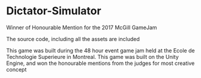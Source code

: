 # Dictator-Simulator
Winner of Honourable Mention for the 2017 McGill GameJam

The source code, including all the assets are included

This game was built during the 48 hour event game jam held at the Ecole de Technologie Superieure in Montreal.
This game was built on the Unity Engine, and won the honourable mentions from the judges for most creative concept
